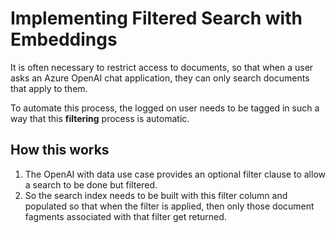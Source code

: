 # Implementing Filtered Search with Embeddings
It is often necessary to restrict access to documents, so that when a user asks an Azure OpenAI chat application, they can only search documents that apply to them.

To automate this process, the logged on user needs to be tagged in such a way that this **filtering** process is automatic.

## How this works
1. The OpenAI with data use case provides an optional filter clause to allow a search to be done but filtered.
2. So the search index needs to be built with this filter column and populated so that when the filter is applied, then only those document fagments associated with that filter get returned.
